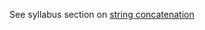 See syllabus section on [string concatenation](https://codeyourfuture.github.io/syllabus-master/js-core/week-04/lesson.html#string-concatenation)
